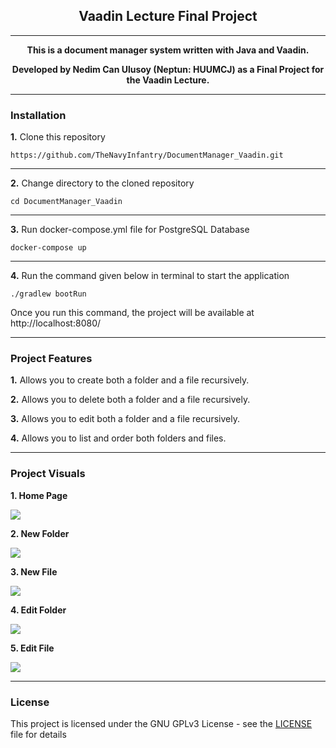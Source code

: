 <center><h2>Vaadin Lecture Final Project</h2></center>

---

<center>
<b>This is a document manager system written with Java and Vaadin.</b>

<b>Developed by Nedim Can Ulusoy (Neptun: HUUMCJ) as a Final Project for the Vaadin Lecture.</b>
</center>

---

### Installation

**1.** Clone this repository

```
https://github.com/TheNavyInfantry/DocumentManager_Vaadin.git
```

---
**2.** Change directory to the cloned repository

```
cd DocumentManager_Vaadin 
```

---

**3.** Run docker-compose.yml file for PostgreSQL Database

```
docker-compose up
```

---

**4.** Run the command given below in terminal to start the application

```
./gradlew bootRun
```

Once you run this command, the project will be available at http://localhost:8080/

---

### Project Features

**1.** Allows you to create both a folder and a file recursively.

**2.** Allows you to delete both a folder and a file recursively.

**3.** Allows you to edit both a folder and a file recursively.

**4.** Allows you to list and order both folders and files.

---

### Project Visuals

**1. Home Page**

![](../docmanager/visuals/fileA.png)

**2. New Folder**

![](../docmanager/visuals/fileB.png)

**3. New File**

![](../docmanager/visuals/fileC.png)

**4. Edit Folder**

![](../docmanager/visuals/fileD.png)

**5. Edit File**

![](../docmanager/visuals/fileE.png)

---

### License

This project is licensed under the GNU GPLv3 License - see the [LICENSE](LICENSE) file for details
